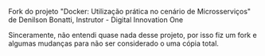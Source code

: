 Fork do projeto "Docker: Utilização prática no cenário de Microsserviços" de 
Denilson Bonatti, Instrutor - Digital Innovation One

Sinceramente, não entendi quase nada desse projeto, por isso fiz um fork e algumas mudanças para não ser considerado o uma cópia total.
